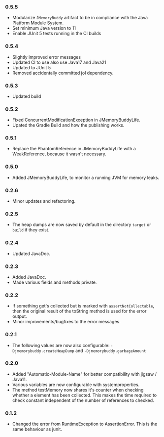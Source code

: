 ### 0.5.5
* Modularize `JMemoryBuddy` artifact to be in compliance with the Java Platform Module System.
* Set minimum Java version to 11
* Enable JUnit 5 tests running in the CI builds

### 0.5.4
* Slightly improved error messages
* Updated CI to use also use Java17 and Java21
* Updated to JUnit 5
* Removed accidentally committed jol dependency.

### 0.5.3
* Updated build

### 0.5.2
 * Fixed ConcurrentModificationException in JMemoryBuddyLife.
 * Upated the Gradle Build and how the publishing works.

### 0.5.1
 * Replace the PhantomReference in JMemoryBuddyLife with a WeakReference, 
   because it wasn't necessary.

### 0.5.0
 * Added JMemoryBuddyLife, to monitor a running JVM for memory leaks.

### 0.2.6
 * Minor updates and refactoring.

### 0.2.5
 * The heap dumps are now saved by default in the directory `target` or `build` if they exist.

### 0.2.4
 * Updated JavaDoc.

### 0.2.3
 * Added JavaDoc.
 * Made various fields and methods private.

### 0.2.2
 * If something get's collected but is marked with `assertNotCollectable`, then the original result of the toString method is used for the error output.
 * Minor improvements/bugfixes to the error messages.

### 0.2.1
 * The following values are now also configurable: `-Djmemorybuddy.createHeapDump` and `-Djmemorybuddy.garbageAmount` 
### 0.2.0
 * Added "Automatic-Module-Name" for better compatibility with jigsaw / Java11.
 * Various variables are now configurable with systemproperties.
 * The method testMemory now shares it's counter when checking whether a element has been collected. 
 This makes the time required to check constant independent of the number of references to checked.

### 0.1.2
 * Changed the error from RuntimeException to AssertionError. This is the same behaviour as junit.